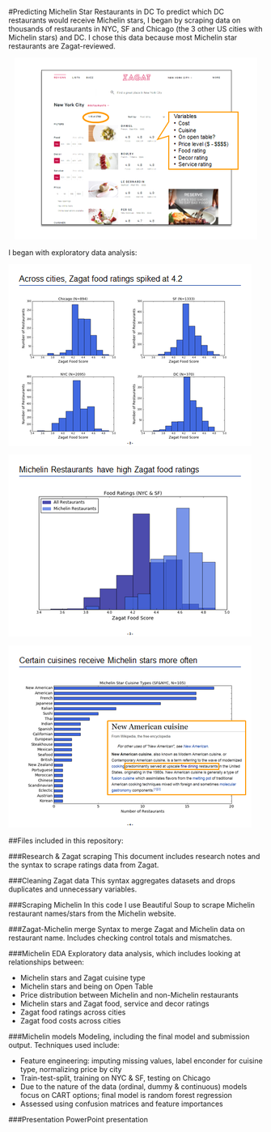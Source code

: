 #Predicting Michelin Star Restaurants in DC
To predict which DC restaurants would receive Michelin stars, I began by scraping data on thousands of restaurants in NYC, SF and Chicago (the 3 other US cities with Michelin stars) and DC. I chose this data because most Michelin star restaurants are Zagat-reviewed. 
<p align ="center">
<img src ="/Predicting%20DC%20Michelin%20Restaurants/images/Zagat.png" />
</p>

I began with exploratory data analysis: 

![Food Ratings](/Predicting%20DC%20Michelin%20Restaurants/images/food%20ratings.png)

![Food Ratings2](/Predicting%20DC%20Michelin%20Restaurants/images/food%20ratings2.png)

![Cuisines](/Predicting%20DC%20Michelin%20Restaurants/images/cuisines.png)


##Files included in this repository: 

###Research & Zagat scraping
This document includes research notes and the syntax to scrape ratings data from Zagat.

###Cleaning Zagat data
This syntax aggregates datasets and drops duplicates and unnecessary variables.

###Scraping Michelin
In this code I use Beautiful Soup to scrape Michelin restaurant names/stars from the Michelin website.

###Zagat-Michelin merge
Syntax to merge Zagat and Michelin data on restaurant name. Includes checking control totals and mismatches.

###Michelin EDA
Exploratory data analysis, which includes looking at relationships between: 
* Michelin stars and Zagat cuisine type
* Michelin stars and being on Open Table
* Price distribution between Michelin and non-Michelin restaurants
* Michelin stars and Zagat food, service and decor ratings
* Zagat food ratings across cities
* Zagat food costs across cities

###Michelin models
Modeling, including the final model and submission output. Techniques used include:
* Feature engineering: imputing missing values, label enconder for cuisine type, normalizing price by city
* Train-test-split, training on NYC & SF, testing on Chicago
* Due to the nature of the data (ordinal, dummy & continuous) models focus on CART options; final model is random forest regression
* Assessed using confusion matrices and feature importances

###Presentation
PowerPoint presentation
